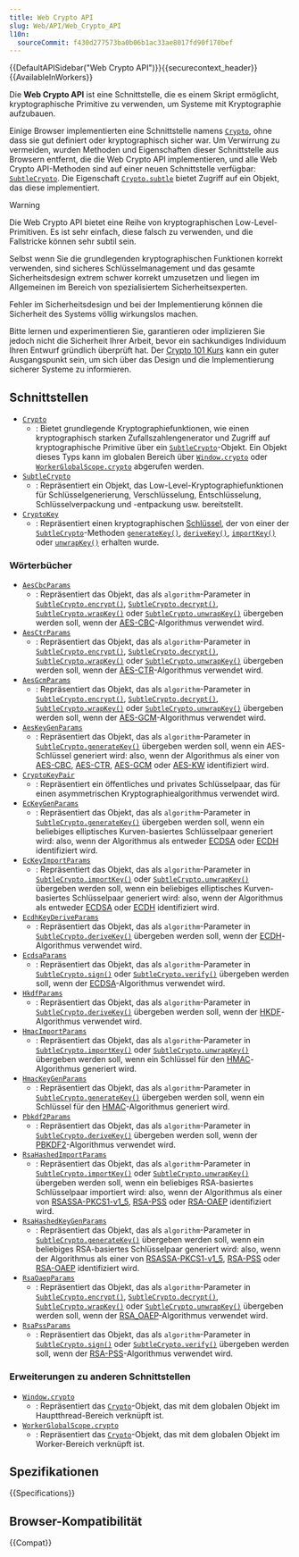```yaml
---
title: Web Crypto API
slug: Web/API/Web_Crypto_API
l10n:
  sourceCommit: f430d277573ba0b06b1ac33ae8017fd90f170bef
---
```


{{DefaultAPISidebar("Web Crypto API")}}{{securecontext_header}}{{AvailableInWorkers}}

Die **Web Crypto API** ist eine Schnittstelle, die es einem Skript ermöglicht, kryptographische Primitive zu verwenden, um Systeme mit Kryptographie aufzubauen.

Einige Browser implementierten eine Schnittstelle namens [`Crypto`](/de/docs/Web/API/Crypto), ohne dass sie gut definiert oder kryptographisch sicher war.
Um Verwirrung zu vermeiden, wurden Methoden und Eigenschaften dieser Schnittstelle aus Browsern entfernt, die die Web Crypto API implementieren, und alle Web Crypto API-Methoden sind auf einer neuen Schnittstelle verfügbar: [`SubtleCrypto`](/de/docs/Web/API/SubtleCrypto).
Die Eigenschaft [`Crypto.subtle`](/de/docs/Web/API/Crypto/subtle) bietet Zugriff auf ein Objekt, das diese implementiert.

> [!WARNING]
> Die Web Crypto API bietet eine Reihe von kryptographischen Low-Level-Primitiven. Es ist sehr einfach, diese falsch zu verwenden, und die Fallstricke können sehr subtil sein.
>
> Selbst wenn Sie die grundlegenden kryptographischen Funktionen korrekt verwenden, sind sicheres Schlüsselmanagement und das gesamte Sicherheitsdesign extrem schwer korrekt umzusetzen und liegen im Allgemeinen im Bereich von spezialisiertem Sicherheitsexperten.
>
> Fehler im Sicherheitsdesign und bei der Implementierung können die Sicherheit des Systems völlig wirkungslos machen.
>
> Bitte lernen und experimentieren Sie, garantieren oder implizieren Sie jedoch nicht die Sicherheit Ihrer Arbeit, bevor ein sachkundiges Individuum Ihren Entwurf gründlich überprüft hat. Der [Crypto 101 Kurs](https://www.crypto101.io/) kann ein guter Ausgangspunkt sein, um sich über das Design und die Implementierung sicherer Systeme zu informieren.

## Schnittstellen

- [`Crypto`](/de/docs/Web/API/Crypto)
  - : Bietet grundlegende Kryptographiefunktionen, wie einen kryptographisch starken Zufallszahlengenerator und Zugriff auf kryptographische Primitive über ein [`SubtleCrypto`](/de/docs/Web/API/SubtleCrypto)-Objekt.
    Ein Objekt dieses Typs kann im globalen Bereich über [`Window.crypto`](/de/docs/Web/API/Window/crypto) oder [`WorkerGlobalScope.crypto`](/de/docs/Web/API/WorkerGlobalScope/crypto) abgerufen werden.
- [`SubtleCrypto`](/de/docs/Web/API/SubtleCrypto)
  - : Repräsentiert ein Objekt, das Low-Level-Kryptographiefunktionen für Schlüsselgenerierung, Verschlüsselung, Entschlüsselung, Schlüsselverpackung und -entpackung usw. bereitstellt.
- [`CryptoKey`](/de/docs/Web/API/CryptoKey)
  - : Repräsentiert einen kryptographischen [Schlüssel](/de/docs/Glossary/key), der von einer der [`SubtleCrypto`](/de/docs/Web/API/SubtleCrypto)-Methoden [`generateKey()`](/de/docs/Web/API/SubtleCrypto/generateKey), [`deriveKey()`](/de/docs/Web/API/SubtleCrypto/deriveKey), [`importKey()`](/de/docs/Web/API/SubtleCrypto/importKey) oder [`unwrapKey()`](/de/docs/Web/API/SubtleCrypto/unwrapKey) erhalten wurde.

### Wörterbücher

- [`AesCbcParams`](/de/docs/Web/API/AesCbcParams)
  - : Repräsentiert das Objekt, das als `algorithm`-Parameter in [`SubtleCrypto.encrypt()`](/de/docs/Web/API/SubtleCrypto/encrypt), [`SubtleCrypto.decrypt()`](/de/docs/Web/API/SubtleCrypto/decrypt), [`SubtleCrypto.wrapKey()`](/de/docs/Web/API/SubtleCrypto/wrapKey) oder [`SubtleCrypto.unwrapKey()`](/de/docs/Web/API/SubtleCrypto/unwrapKey) übergeben werden soll, wenn der [AES-CBC](/de/docs/Web/API/SubtleCrypto/encrypt#aes-cbc)-Algorithmus verwendet wird.
- [`AesCtrParams`](/de/docs/Web/API/AesCtrParams)
  - : Repräsentiert das Objekt, das als `algorithm`-Parameter in [`SubtleCrypto.encrypt()`](/de/docs/Web/API/SubtleCrypto/encrypt), [`SubtleCrypto.decrypt()`](/de/docs/Web/API/SubtleCrypto/decrypt), [`SubtleCrypto.wrapKey()`](/de/docs/Web/API/SubtleCrypto/wrapKey) oder [`SubtleCrypto.unwrapKey()`](/de/docs/Web/API/SubtleCrypto/unwrapKey) übergeben werden soll, wenn der [AES-CTR](/de/docs/Web/API/SubtleCrypto/encrypt#aes-ctr)-Algorithmus verwendet wird.
- [`AesGcmParams`](/de/docs/Web/API/AesGcmParams)
  - : Repräsentiert das Objekt, das als `algorithm`-Parameter in [`SubtleCrypto.encrypt()`](/de/docs/Web/API/SubtleCrypto/encrypt), [`SubtleCrypto.decrypt()`](/de/docs/Web/API/SubtleCrypto/decrypt), [`SubtleCrypto.wrapKey()`](/de/docs/Web/API/SubtleCrypto/wrapKey) oder [`SubtleCrypto.unwrapKey()`](/de/docs/Web/API/SubtleCrypto/unwrapKey) übergeben werden soll, wenn der [AES-GCM](/de/docs/Web/API/SubtleCrypto/encrypt#aes-gcm)-Algorithmus verwendet wird.
- [`AesKeyGenParams`](/de/docs/Web/API/AesKeyGenParams)
  - : Repräsentiert das Objekt, das als `algorithm`-Parameter in [`SubtleCrypto.generateKey()`](/de/docs/Web/API/SubtleCrypto/generateKey) übergeben werden soll, wenn ein AES-Schlüssel generiert wird: also, wenn der Algorithmus als einer von [AES-CBC](/de/docs/Web/API/SubtleCrypto/encrypt#aes-cbc), [AES-CTR](/de/docs/Web/API/SubtleCrypto/encrypt#aes-ctr), [AES-GCM](/de/docs/Web/API/SubtleCrypto/encrypt#aes-gcm) oder [AES-KW](/de/docs/Web/API/SubtleCrypto/wrapKey#aes-kw) identifiziert wird.
- [`CryptoKeyPair`](/de/docs/Web/API/CryptoKeyPair)
  - : Repräsentiert ein öffentliches und privates Schlüsselpaar, das für einen asymmetrischen Kryptographiealgorithmus verwendet wird.
- [`EcKeyGenParams`](/de/docs/Web/API/EcKeyGenParams)
  - : Repräsentiert das Objekt, das als `algorithm`-Parameter in [`SubtleCrypto.generateKey()`](/de/docs/Web/API/SubtleCrypto/generateKey) übergeben werden soll, wenn ein beliebiges elliptisches Kurven-basiertes Schlüsselpaar generiert wird: also, wenn der Algorithmus als entweder [ECDSA](/de/docs/Web/API/SubtleCrypto/sign#ecdsa) oder [ECDH](/de/docs/Web/API/SubtleCrypto/deriveKey#ecdh) identifiziert wird.
- [`EcKeyImportParams`](/de/docs/Web/API/EcKeyImportParams)
  - : Repräsentiert das Objekt, das als `algorithm`-Parameter in [`SubtleCrypto.importKey()`](/de/docs/Web/API/SubtleCrypto/importKey) oder [`SubtleCrypto.unwrapKey()`](/de/docs/Web/API/SubtleCrypto/unwrapKey) übergeben werden soll, wenn ein beliebiges elliptisches Kurven-basiertes Schlüsselpaar generiert wird: also, wenn der Algorithmus als entweder [ECDSA](/de/docs/Web/API/SubtleCrypto/sign#ecdsa) oder [ECDH](/de/docs/Web/API/SubtleCrypto/deriveKey#ecdh) identifiziert wird.
- [`EcdhKeyDeriveParams`](/de/docs/Web/API/EcdhKeyDeriveParams)
  - : Repräsentiert das Objekt, das als `algorithm`-Parameter in [`SubtleCrypto.deriveKey()`](/de/docs/Web/API/SubtleCrypto/deriveKey) übergeben werden soll, wenn der [ECDH](/de/docs/Web/API/SubtleCrypto/deriveKey#ecdh)-Algorithmus verwendet wird.
- [`EcdsaParams`](/de/docs/Web/API/EcdsaParams)
  - : Repräsentiert das Objekt, das als `algorithm`-Parameter in [`SubtleCrypto.sign()`](/de/docs/Web/API/SubtleCrypto/sign) oder [`SubtleCrypto.verify()`](/de/docs/Web/API/SubtleCrypto/verify) übergeben werden soll, wenn der [ECDSA](/de/docs/Web/API/SubtleCrypto/sign#ecdsa)-Algorithmus verwendet wird.
- [`HkdfParams`](/de/docs/Web/API/HkdfParams)
  - : Repräsentiert das Objekt, das als `algorithm`-Parameter in [`SubtleCrypto.deriveKey()`](/de/docs/Web/API/SubtleCrypto/deriveKey) übergeben werden soll, wenn der [HKDF](/de/docs/Web/API/SubtleCrypto/deriveKey#hkdf)-Algorithmus verwendet wird.
- [`HmacImportParams`](/de/docs/Web/API/HmacImportParams)
  - : Repräsentiert das Objekt, das als `algorithm`-Parameter in [`SubtleCrypto.importKey()`](/de/docs/Web/API/SubtleCrypto/importKey) oder [`SubtleCrypto.unwrapKey()`](/de/docs/Web/API/SubtleCrypto/unwrapKey) übergeben werden soll, wenn ein Schlüssel für den [HMAC](/de/docs/Web/API/SubtleCrypto/sign#hmac)-Algorithmus generiert wird.
- [`HmacKeyGenParams`](/de/docs/Web/API/HmacKeyGenParams)
  - : Repräsentiert das Objekt, das als `algorithm`-Parameter in [`SubtleCrypto.generateKey()`](/de/docs/Web/API/SubtleCrypto/generateKey) übergeben werden soll, wenn ein Schlüssel für den [HMAC](/de/docs/Web/API/SubtleCrypto/sign#hmac)-Algorithmus generiert wird.
- [`Pbkdf2Params`](/de/docs/Web/API/Pbkdf2Params)
  - : Repräsentiert das Objekt, das als `algorithm`-Parameter in [`SubtleCrypto.deriveKey()`](/de/docs/Web/API/SubtleCrypto/deriveKey) übergeben werden soll, wenn der [PBKDF2](/de/docs/Web/API/SubtleCrypto/deriveKey#pbkdf2)-Algorithmus verwendet wird.
- [`RsaHashedImportParams`](/de/docs/Web/API/RsaHashedImportParams)
  - : Repräsentiert das Objekt, das als `algorithm`-Parameter in [`SubtleCrypto.importKey()`](/de/docs/Web/API/SubtleCrypto/importKey) oder [`SubtleCrypto.unwrapKey()`](/de/docs/Web/API/SubtleCrypto/unwrapKey) übergeben werden soll, wenn ein beliebiges RSA-basiertes Schlüsselpaar importiert wird: also, wenn der Algorithmus als einer von [RSASSA-PKCS1-v1_5](/de/docs/Web/API/SubtleCrypto/sign#rsassa-pkcs1-v1_5), [RSA-PSS](/de/docs/Web/API/SubtleCrypto/sign#rsa-pss) oder [RSA-OAEP](/de/docs/Web/API/SubtleCrypto/encrypt#rsa-oaep) identifiziert wird.
- [`RsaHashedKeyGenParams`](/de/docs/Web/API/RsaHashedKeyGenParams)
  - : Repräsentiert das Objekt, das als `algorithm`-Parameter in [`SubtleCrypto.generateKey()`](/de/docs/Web/API/SubtleCrypto/generateKey) übergeben werden soll, wenn ein beliebiges RSA-basiertes Schlüsselpaar generiert wird: also, wenn der Algorithmus als einer von [RSASSA-PKCS1-v1_5](/de/docs/Web/API/SubtleCrypto/sign#rsassa-pkcs1-v1_5), [RSA-PSS](/de/docs/Web/API/SubtleCrypto/sign#rsa-pss) oder [RSA-OAEP](/de/docs/Web/API/SubtleCrypto/encrypt#rsa-oaep) identifiziert wird.
- [`RsaOaepParams`](/de/docs/Web/API/RsaOaepParams)
  - : Repräsentiert das Objekt, das als `algorithm`-Parameter in [`SubtleCrypto.encrypt()`](/de/docs/Web/API/SubtleCrypto/encrypt), [`SubtleCrypto.decrypt()`](/de/docs/Web/API/SubtleCrypto/decrypt), [`SubtleCrypto.wrapKey()`](/de/docs/Web/API/SubtleCrypto/wrapKey) oder [`SubtleCrypto.unwrapKey()`](/de/docs/Web/API/SubtleCrypto/unwrapKey) übergeben werden soll, wenn der [RSA_OAEP](/de/docs/Web/API/SubtleCrypto/encrypt#rsa-oaep)-Algorithmus verwendet wird.
- [`RsaPssParams`](/de/docs/Web/API/RsaPssParams)
  - : Repräsentiert das Objekt, das als `algorithm`-Parameter in [`SubtleCrypto.sign()`](/de/docs/Web/API/SubtleCrypto/sign) oder [`SubtleCrypto.verify()`](/de/docs/Web/API/SubtleCrypto/verify) übergeben werden soll, wenn der [RSA-PSS](/de/docs/Web/API/SubtleCrypto/sign#rsa-pss)-Algorithmus verwendet wird.

### Erweiterungen zu anderen Schnittstellen

- [`Window.crypto`](/de/docs/Web/API/Window/crypto)
  - : Repräsentiert das [`Crypto`](/de/docs/Web/API/Crypto)-Objekt, das mit dem globalen Objekt im Hauptthread-Bereich verknüpft ist.
- [`WorkerGlobalScope.crypto`](/de/docs/Web/API/WorkerGlobalScope/crypto)
  - : Repräsentiert das [`Crypto`](/de/docs/Web/API/Crypto)-Objekt, das mit dem globalen Objekt im Worker-Bereich verknüpft ist.

## Spezifikationen

{{Specifications}}

## Browser-Kompatibilität

{{Compat}}
